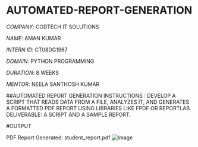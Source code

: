 # AUTOMATED-REPORT-GENERATION

*COMPANY*: CODTECH IT SOLUTIONS

*NAME*: AMAN KUMAR

*INTERN ID*: CT08DG1967

*DOMAIN*: PYTHON PROGRAMMING

*DURATION*: 8 WEEKS

*MENTOR*: NEELA SANTHOSH KUMAR

##AUTOMATED REPORT GENERATION INSTRUCTIONS : DEVELOP A SCRIPT THAT READS DATA FROM A FILE, ANALYZES IT, AND GENERATES A FORMATTED PDF REPORT USING LIBRARIES LIKE FPDF OR REPORTLAB. DELIVERABLE: A SCRIPT AND A SAMPLE REPORT.

#OUTPUT

PDF Report Generated: student_report.pdf
![Image](https://github.com/user-attachments/assets/94127d73-f421-40bf-beff-00448e1116be)

